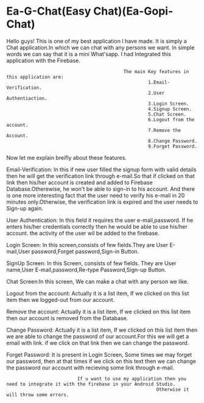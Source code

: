 # Ea-G-Chat(Easy Chat)(Ea-Gopi-Chat)
Hello guys!
This is one of my best application I have made.
It is simply a Chat application.In which we can chat with any persons we want.
In simple words we can say that it is a mini What'sapp.
I had Integrated this application with the Firebase.
                                                    
                                               The main Key features in this application are:
                                                        1.Email- Verification.
                                                        2.User Authentiaction.
                                                        3.Login Screen.
                                                        4.Signup Screen.
                                                        5.Chat Screen.
                                                        6.Logout from the account.
                                                        7.Remove the Account.
                                                        8.Change Password.
                                                        9.Forget Password.
                                                        
Now let me explain breifly about these features.

Email-Verification: In this if new user filled the signup form with valid details then he will get the verification link through e-mail.So that if clicked on that link then
                    his/her account is created and added to Firebase Database.Otherewise, he won't be able to sign-in to his account.
                    And there is one more interesting fact that the user need to verify his e-mail in 20 minutes only.Otherwise, the verification link is expired and the user
                    needs to Sign-up again.

User Authentication: In this field it requires the user e-mail,password. If he enters his/her credentials correctly then he would be able to use his/her account.
                     the activity of the user wil be added to the firebase.

Login Screen: In this screen,consists of few fields.They are User E-mail,User password,Forget password,Sign-in Button.

SignUp Screen: In this Screen, consists of few fields. They are User name,User E-mail,password,Re-type Password,Sign-up Button.

Chat Screen:In this screen, We can make a chat with any person we like.

Logout from the account: Actually it is a list item, If we clicked on this list item then we logged-out from our account.

Remove the account: Actually it is a list item, If we clicked on this list item then our account is removed from the Database.

Change Password: Actually it is a list item, If we clicked on this list item then we are able to change the password of our account.For this we will get a email with link.
                 if we click on that link then we can change the password.
                 
Forget Password: It is present in Login Screen, Some times we may forget our password, then at that times if we click on this text then we can change the password our
                 account with recieving some link through e-mail.
                 
                 
                 
                 
                 
                              If u want to use my application then you need to integrate it with the firebase in your Android Studio.
                                                           Otherwise it will throw some errors.
